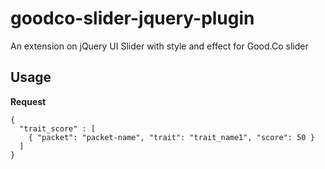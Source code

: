 goodco-slider-jquery-plugin
===========================

An extension on jQuery UI Slider with style and effect for Good.Co slider

## Usage
**Request**

    {
      "trait_score" : [
        { "packet": "packet-name", "trait": "trait_name1", "score": 50 }
      ]
    }

&nbsp;